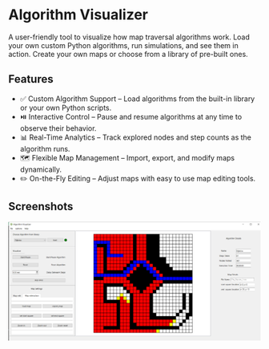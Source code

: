 
# Algorithm Visualizer

A user-friendly tool to visualize how map traversal algorithms work. Load your own custom Python algorithms, run simulations, and see them in action. Create your own maps or choose from a library of pre-built ones.



## Features

- ✅ Custom Algorithm Support – Load algorithms from the built-in library or your own Python scripts.
- ⏯️ Interactive Control – Pause and resume algorithms at any time to observe their behavior.
- 📊 Real-Time Analytics – Track explored nodes and step counts as the algorithm runs.
- 🗺️ Flexible Map Management – Import, export, and modify maps dynamically.
- ✏️ On-the-Fly Editing – Adjust maps with easy to use map editing tools.

## Screenshots
![App Screenshot](https://github.com/ahzary/Algorithm_Visualizer/blob/master/screenshot_1.PNG?raw=true)
